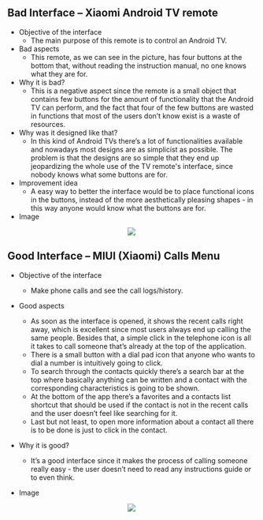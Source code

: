 ## Bad Interface – Xiaomi Android TV remote

- Objective of the interface
    - The main purpose of this remote is to control an Android TV.
- Bad aspects
    - This remote, as we can see in the picture, has four buttons at the bottom that, without reading the instruction manual, no one knows what they are for.   
- Why it is bad?
    - This is a negative aspect since the remote is a small object that contains few buttons for the amount of functionality that the Android TV can perform, and the fact that four of the few buttons are wasted in functions that most of the users don’t know exist is a waste of resources.
- Why was it designed like that?
    - In this kind of Android TVs there’s a lot of functionalities available and nowadays most designs are as simplicist as possible. The problem is that the designs are so simple that they end up jeopardizing the whole use of the TV remote's interface, since nobody knows what some buttons are for.
- Improvement idea
    - A easy way to better the interface would be to place functional icons in the buttons, instead of the more aesthetically pleasing shapes - in this way anyone would know what the buttons are for.
- Image
<p alt="Figure 1 - Xiaomi remote" style="width: 100%; text-align: center;"><img src="/IPM/assignments/felix1/1.jpeg" style=" max-width: 50%"/></p>

## Good Interface – MIUI (Xiaomi) Calls Menu

- Objective of the interface
    - Make phone calls and see the call logs/history.

- Good aspects
    - As soon as the interface is opened, it shows the recent calls right away, which is excellent since most users always end up calling the same people. Besides that, a simple click in the telephone icon is all it takes to call someone that’s already at the top of the application.
    - There is a small button with a dial pad icon that anyone who wants to dial a number is intuitively going to click.
    - To search through the contacts quickly there’s a search bar at the top where basically anything can be written and a contact with the corresponding characteristics is going to be shown.
    - At the bottom of the app there’s a favorites and a contacts list shortcut that should be used if the contact is not in the recent calls and the user doesn’t feel like searching for it.
    - Last but not least, to open more information about a contact all there is to be done is just to click in the contact.
- Why it is good?
    - It’s a good interface since it makes the process of calling someone really easy - the user doesn’t need to read any instructions guide or to even think.
- Image
<p alt="Figure 2 - MIUI call menu" style="width: 100%; text-align: center;"><img src="/IPM/assignments/felix1/2.jpeg" style=" max-width: 50%"/></p>
